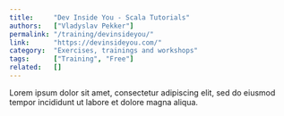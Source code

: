 ```yaml
---
title:     "Dev Inside You - Scala Tutorials"
authors:   ["Vladyslav Pekker"]
permalink: "/training/devinsideyou/"
link:      "https://devinsideyou.com/"
category:  "Exercises, trainings and workshops"
tags:      ["Training", "Free"]
related:   []
---
```


Lorem ipsum dolor sit amet, consectetur adipiscing elit, sed do eiusmod tempor incididunt ut labore et dolore magna aliqua.
